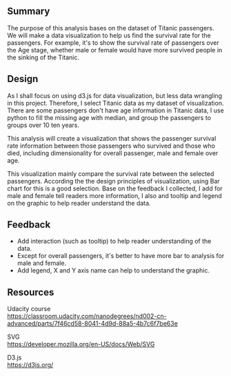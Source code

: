 ## Summary

The purpose of this analysis bases on the dataset of Titanic passengers. We will make a data visualization to help us find the survival rate for the passengers. For example, it's to show the survival rate of passengers over the Age stage, whether male or female would have more survived people in the sinking of the Titanic.


## Design

As I shall focus on using d3.js for data visualization, but less data wrangling in this project. Therefore, I select Titanic data as my dataset of visualization. There are some passengers don't have age information in Titanic data, I use python to fill the missing age with median, and group the passengers to groups over 10 ten years.

This analysis will create a visualization that shows the passenger survival rate information between those passengers who survived and those who died, including dimensionality for overall passenger, male and female over age.

This visualization mainly compare the survival rate between the selected passengers. According the the design principles of visualization, using Bar chart for this is a good selection. Base on the feedback I collected, I add for male and female tell readers more information, I also and tooltip and legend on the graphic to help reader understand the data.


## Feedback 

* Add interaction (such as tooltip) to help reader understanding of the data.
* Except for overall passengers, it's better to have more bar to analysis for male and female.
* Add legend, X and Y axis name can help to understand the graphic.

## Resources

Udacity course  
https://classroom.udacity.com/nanodegrees/nd002-cn-advanced/parts/7f46cd58-8041-4d9d-88a5-4b7c6f7be63e

SVG  
https://developer.mozilla.org/en-US/docs/Web/SVG

D3.js  
https://d3js.org/
